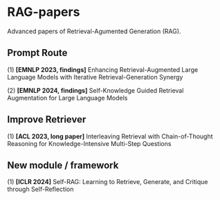 # RAG-papers
Advanced papers of Retrieval-Agumented Generation (RAG).



## Prompt Route

(1) **\[EMNLP 2023, findings\]** Enhancing Retrieval-Augmented Large Language Models with Iterative Retrieval-Generation Synergy 

(2) **\[EMNLP 2024, findings\]** Self-Knowledge Guided Retrieval Augmentation for Large Language Models



## Improve Retriever

(1) **\[ACL 2023, long paper\]** Interleaving Retrieval with Chain-of-Thought Reasoning for Knowledge-Intensive Multi-Step Questions



## New module / framework

(1) **\[ICLR 2024\]** Self-RAG: Learning to Retrieve, Generate, and Critique through Self-Reflection
